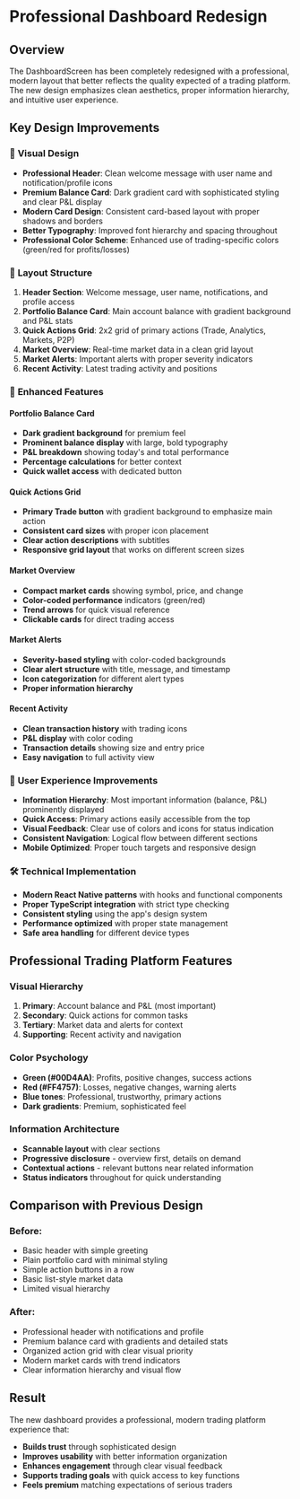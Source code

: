 # Professional Dashboard Redesign

## Overview
The DashboardScreen has been completely redesigned with a professional, modern layout that better reflects the quality expected of a trading platform. The new design emphasizes clean aesthetics, proper information hierarchy, and intuitive user experience.

## Key Design Improvements

### 🎨 **Visual Design**
- **Professional Header**: Clean welcome message with user name and notification/profile icons
- **Premium Balance Card**: Dark gradient card with sophisticated styling and clear P&L display
- **Modern Card Design**: Consistent card-based layout with proper shadows and borders
- **Better Typography**: Improved font hierarchy and spacing throughout
- **Professional Color Scheme**: Enhanced use of trading-specific colors (green/red for profits/losses)

### 📱 **Layout Structure**
1. **Header Section**: Welcome message, user name, notifications, and profile access
2. **Portfolio Balance Card**: Main account balance with gradient background and P&L stats
3. **Quick Actions Grid**: 2x2 grid of primary actions (Trade, Analytics, Markets, P2P)
4. **Market Overview**: Real-time market data in a clean grid layout
5. **Market Alerts**: Important alerts with proper severity indicators
6. **Recent Activity**: Latest trading activity and positions

### 🚀 **Enhanced Features**

#### Portfolio Balance Card
- **Dark gradient background** for premium feel
- **Prominent balance display** with large, bold typography
- **P&L breakdown** showing today's and total performance
- **Percentage calculations** for better context
- **Quick wallet access** with dedicated button

#### Quick Actions Grid
- **Primary Trade button** with gradient background to emphasize main action
- **Consistent card sizes** with proper icon placement
- **Clear action descriptions** with subtitles
- **Responsive grid layout** that works on different screen sizes

#### Market Overview
- **Compact market cards** showing symbol, price, and change
- **Color-coded performance** indicators (green/red)
- **Trend arrows** for quick visual reference
- **Clickable cards** for direct trading access

#### Market Alerts
- **Severity-based styling** with color-coded backgrounds
- **Clear alert structure** with title, message, and timestamp
- **Icon categorization** for different alert types
- **Proper information hierarchy**

#### Recent Activity
- **Clean transaction history** with trading icons
- **P&L display** with color coding
- **Transaction details** showing size and entry price
- **Easy navigation** to full activity view

### 🎯 **User Experience Improvements**
- **Information Hierarchy**: Most important information (balance, P&L) prominently displayed
- **Quick Access**: Primary actions easily accessible from the top
- **Visual Feedback**: Clear use of colors and icons for status indication
- **Consistent Navigation**: Logical flow between different sections
- **Mobile Optimized**: Proper touch targets and responsive design

### 🛠 **Technical Implementation**
- **Modern React Native patterns** with hooks and functional components
- **Proper TypeScript integration** with strict type checking
- **Consistent styling** using the app's design system
- **Performance optimized** with proper state management
- **Safe area handling** for different device types

## Professional Trading Platform Features

### Visual Hierarchy
1. **Primary**: Account balance and P&L (most important)
2. **Secondary**: Quick actions for common tasks
3. **Tertiary**: Market data and alerts for context
4. **Supporting**: Recent activity and navigation

### Color Psychology
- **Green (#00D4AA)**: Profits, positive changes, success actions
- **Red (#FF4757)**: Losses, negative changes, warning alerts
- **Blue tones**: Professional, trustworthy, primary actions
- **Dark gradients**: Premium, sophisticated feel

### Information Architecture
- **Scannable layout** with clear sections
- **Progressive disclosure** - overview first, details on demand
- **Contextual actions** - relevant buttons near related information
- **Status indicators** throughout for quick understanding

## Comparison with Previous Design

### Before:
- Basic header with simple greeting
- Plain portfolio card with minimal styling
- Simple action buttons in a row
- Basic list-style market data
- Limited visual hierarchy

### After:
- Professional header with notifications and profile
- Premium balance card with gradients and detailed stats
- Organized action grid with clear visual priority
- Modern market cards with trend indicators
- Clear information hierarchy and visual flow

## Result
The new dashboard provides a professional, modern trading platform experience that:
- **Builds trust** through sophisticated design
- **Improves usability** with better information organization
- **Enhances engagement** through clear visual feedback
- **Supports trading goals** with quick access to key functions
- **Feels premium** matching expectations of serious traders
